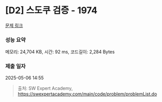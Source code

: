 # [D2] 스도쿠 검증 - 1974 

[문제 링크](https://swexpertacademy.com/main/code/problem/problemDetail.do?contestProbId=AV5Psz16AYEDFAUq) 

### 성능 요약

메모리: 24,704 KB, 시간: 92 ms, 코드길이: 2,284 Bytes

### 제출 일자

2025-05-06 14:55



> 출처: SW Expert Academy, https://swexpertacademy.com/main/code/problem/problemList.do